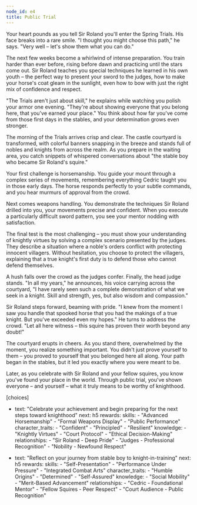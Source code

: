 ```yaml
---
node_id: e4
title: Public Trial
---
```


Your heart pounds as you tell Sir Roland you'll enter the Spring Trials. His face breaks into a rare smile. "I thought you might choose this path," he says. "Very well – let's show them what you can do."

The next few weeks become a whirlwind of intense preparation. You train harder than ever before, rising before dawn and practicing until the stars come out. Sir Roland teaches you special techniques he learned in his own youth – the perfect way to present your sword to the judges, how to make your horse's coat gleam in the sunlight, even how to bow with just the right mix of confidence and respect.

"The Trials aren't just about skill," he explains while watching you polish your armor one evening. "They're about showing everyone that you belong here, that you've earned your place." You think about how far you've come from those first days in the stables, and your determination grows even stronger.

The morning of the Trials arrives crisp and clear. The castle courtyard is transformed, with colorful banners snapping in the breeze and stands full of nobles and knights from across the realm. As you prepare in the waiting area, you catch snippets of whispered conversations about "the stable boy who became Sir Roland's squire."

Your first challenge is horsemanship. You guide your mount through a complex series of movements, remembering everything Cedric taught you in those early days. The horse responds perfectly to your subtle commands, and you hear murmurs of approval from the crowd.

Next comes weapons handling. You demonstrate the techniques Sir Roland drilled into you, your movements precise and confident. When you execute a particularly difficult sword pattern, you see your mentor nodding with satisfaction.

The final test is the most challenging – you must show your understanding of knightly virtues by solving a complex scenario presented by the judges. They describe a situation where a noble's orders conflict with protecting innocent villagers. Without hesitation, you choose to protect the villagers, explaining that a true knight's first duty is to defend those who cannot defend themselves.

A hush falls over the crowd as the judges confer. Finally, the head judge stands. "In all my years," he announces, his voice carrying across the courtyard, "I have rarely seen such a complete demonstration of what we seek in a knight. Skill and strength, yes, but also wisdom and compassion."

Sir Roland steps forward, beaming with pride. "I knew from the moment I saw you handle that spooked horse that you had the makings of a true knight. But you've exceeded even my hopes." He turns to address the crowd. "Let all here witness – this squire has proven their worth beyond any doubt!"

The courtyard erupts in cheers. As you stand there, overwhelmed by the moment, you realize something important. You didn't just prove yourself to them – you proved to yourself that you belonged here all along. Your path began in the stables, but it led you exactly where you were meant to be.

Later, as you celebrate with Sir Roland and your fellow squires, you know you've found your place in the world. Through public trial, you've shown everyone – and yourself – what it truly means to be worthy of knighthood.

[choices]
- text: "Celebrate your achievement and begin preparing for the next steps toward knighthood"
  next: h5
  rewards:
    skills: 
      - "Advanced Horsemanship"
      - "Formal Weapons Display"
      - "Public Performance"
    character_traits:
      - "Confident"
      - "Principled"
      - "Resilient"
    knowledge:
      - "Knightly Virtues"
      - "Court Protocol"
      - "Ethical Decision-Making"
    relationships:
      - "Sir Roland - Deep Pride"
      - "Judges - Professional Recognition"
      - "Nobility - Newfound Respect"

- text: "Reflect on your journey from stable boy to knight-in-training"
  next: h5
  rewards:
    skills: 
      - "Self-Presentation"
      - "Performance Under Pressure"
      - "Integrated Combat Arts"
    character_traits:
      - "Humble Origins"
      - "Determined"
      - "Self-Assured"
    knowledge:
      - "Social Mobility"
      - "Merit-Based Advancement"
    relationships:
      - "Cedric - Foundational Mentor"
      - "Fellow Squires - Peer Respect"
      - "Court Audience - Public Recognition"
